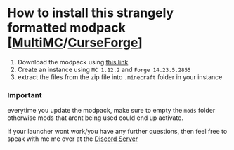 # How to install this strangely formatted modpack [[MultiMC](https://multimc.org/#Download)/[CurseForge](https://download.curseforge.com/)]
1. Download the modpack using [this link](https://github.com/Nekulian/Neku-MC-12.2/archive/refs/heads/main.zip)
2. Create an instance using ``MC 1.12.2`` and ``Forge 14.23.5.2855``
3. extract the files from the zip file into ``.minecraft`` folder in your instance

### Important 
everytime you update the modpack, make sure to empty the ``mods`` folder otherwise mods that arent being used could end up activate.

If your launcher wont work/you have any further questions, then feel free to speak with me me over at the [Discord Server](discord.gg/cctdze2fkz)
